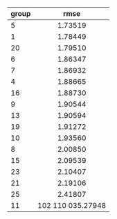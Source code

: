| group|rmse              |
|:-----|:-----------------:|
|     5|1.73519           |
|     1|1.78449           |
|    20|1.79510           |
|     6|1.86347           |
|     7|1.86932           |
|     4|1.88665           |
|    16|1.88730           |
|     9|1.90544           |
|    13|1.90594           |
|    19|1.91272           |
|    10|1.93560           |
|     8|2.00850           |
|    15|2.09539           |
|    23|2.10407           |
|    21|2.19106           |
|    25|2.41807           |
|    11|102 110 035.27948 |
